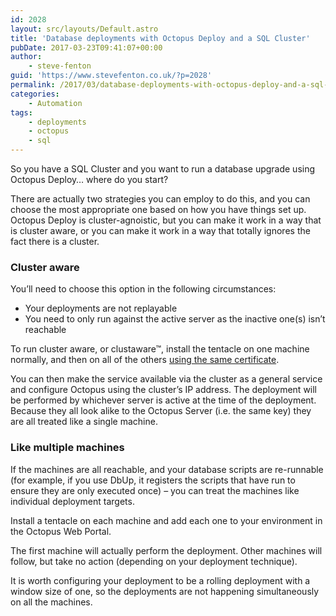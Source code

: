 ```yaml
---
id: 2028
layout: src/layouts/Default.astro
title: 'Database deployments with Octopus Deploy and a SQL Cluster'
pubDate: 2017-03-23T09:41:07+00:00
author:
    - steve-fenton
guid: 'https://www.stevefenton.co.uk/?p=2028'
permalink: /2017/03/database-deployments-with-octopus-deploy-and-a-sql-cluster/
categories:
    - Automation
tags:
    - deployments
    - octopus
    - sql
---
```


So you have a SQL Cluster and you want to run a database upgrade using Octopus Deploy… where do you start?

There are actually two strategies you can employ to do this, and you can choose the most appropriate one based on how you have things set up. Octopus Deploy is cluster-agnoistic, but you can make it work in a way that is cluster aware, or you can make it work in a way that totally ignores the fact there is a cluster.

### Cluster aware

You’ll need to choose this option in the following circumstances:

- Your deployments are not replayable
- You need to only run against the active server as the inactive one(s) isn’t reachable

To run cluster aware, or clustaware™, install the tentacle on one machine normally, and then on all of the others [using the same certificate](https://octopus.com/docs/how-to/export-and-import-tentacle-certificates-without-a-profile).

You can then make the service available via the cluster as a general service and configure Octopus using the cluster’s IP address. The deployment will be performed by whichever server is active at the time of the deployment. Because they all look alike to the Octopus Server (i.e. the same key) they are all treated like a single machine.

### Like multiple machines

If the machines are all reachable, and your database scripts are re-runnable (for example, if you use DbUp, it registers the scripts that have run to ensure they are only executed once) – you can treat the machines like individual deployment targets.

Install a tentacle on each machine and add each one to your environment in the Octopus Web Portal.

The first machine will actually perform the deployment. Other machines will follow, but take no action (depending on your deployment technique).

It is worth configuring your deployment to be a rolling deployment with a window size of one, so the deployments are not happening simultaneously on all the machines.